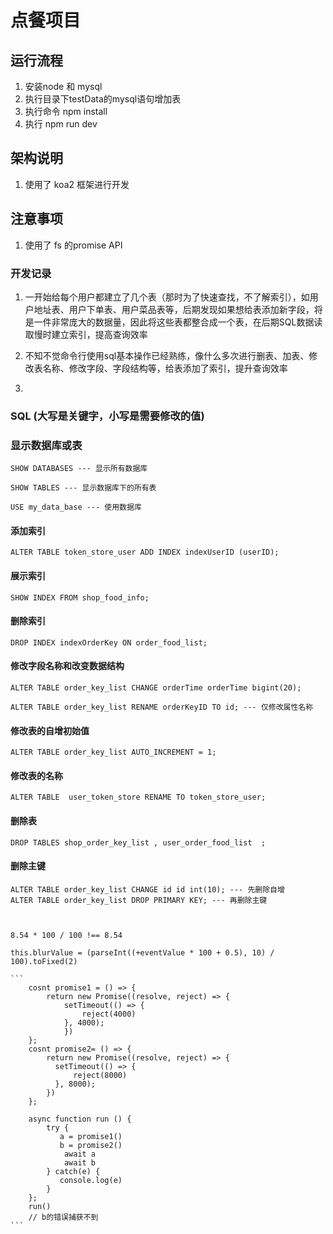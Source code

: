 
# 点餐项目

## 运行流程

1. 安装node 和 mysql
2. 执行目录下testData的mysql语句增加表
3. 执行命令 npm install
4. 执行 npm run dev

## 架构说明

1. 使用了 koa2 框架进行开发

## 注意事项

1. 使用了 fs 的promise API


### 开发记录

1. 一开始给每个用户都建立了几个表（那时为了快速查找，不了解索引），如用户地址表、用户下单表、用户菜品表等，后期发现如果想给表添加新字段，将是一件非常庞大的数据量，因此将这些表都整合成一个表，在后期SQL数据读取慢时建立索引，提高查询效率

2. 不知不觉命令行使用sql基本操作已经熟练，像什么多次进行删表、加表、修改表名称、修改字段、字段结构等，给表添加了索引，提升查询效率

3. 

### SQL (大写是关键字，小写是需要修改的值)

### 显示数据库或表

    SHOW DATABASES --- 显示所有数据库

    SHOW TABLES --- 显示数据库下的所有表

    USE my_data_base --- 使用数据库 

#### 添加索引

    ALTER TABLE token_store_user ADD INDEX indexUserID (userID);

#### 展示索引

    SHOW INDEX FROM shop_food_info;

 #### 删除索引

    DROP INDEX indexOrderKey ON order_food_list;

#### 修改字段名称和改变数据结构

    ALTER TABLE order_key_list CHANGE orderTime orderTime bigint(20);

    ALTER TABLE order_key_list RENAME orderKeyID TO id; --- 仅修改属性名称

#### 修改表的自增初始值

    ALTER TABLE order_key_list AUTO_INCREMENT = 1;

#### 修改表的名称

    ALTER TABLE  user_token_store RENAME TO token_store_user;

#### 删除表

    DROP TABLES shop_order_key_list , user_order_food_list  ;

#### 删除主键
    ALTER TABLE order_key_list CHANGE id id int(10); --- 先删除自增
    ALTER TABLE order_key_list DROP PRIMARY KEY; --- 再删除主键



    8.54 * 100 / 100 !== 8.54

    this.blurValue = (parseInt((+eventValue * 100 + 0.5), 10) / 100).toFixed(2)

    ```
        cosnt promise1 = () => {
			return new Promise((resolve, reject) => {
                setTimeout(() => {
                    reject(4000)
                }, 4000);
                })
		};
		cosnt promise2= () => {
			return new Promise((resolve, reject) => {
			  setTimeout(() => {
				  reject(8000)
			  }, 8000);
			})
		};
			
	    async function run () {
			try {
			   a = promise1()
			   b = promise2()
                await a
                await b
			} catch(e) {
			   console.log(e)
			} 
		};
        run()
        // b的错误捕获不到
    ```